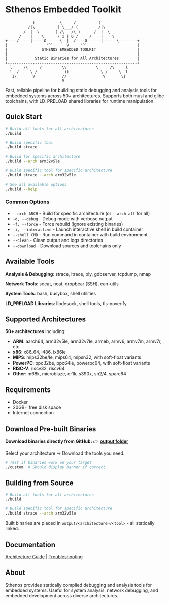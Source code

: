 # Sthenos Embedded Toolkit

```
            )           \     /          (
          /|\          ) \___/ (         /|\
        /  |  \       ( /\   /\ )      /  |  \
      /    |    \      \ x | O /     /    |    \
+----/-----|-----O------\  |  /----O------|------\--------+
|                 '^`      V     '^`                      |
|               STHENOS EMBEDDED TOOLKIT                  |
|                                                         |
|            Static Binaries for All Architectures        |
+---------------------------------------------------------+
  l     /\     /         \\             \     /\     l
  l  /     \ /            ))              \ /     \  l
   I/       V            //                V       \I
                         V
```

Fast, reliable pipeline for building static debugging and analysis tools for embedded systems across 50+ architectures. Supports both musl and glibc toolchains, with LD_PRELOAD shared libraries for runtime manipulation.

## Quick Start

```bash
# Build all tools for all architectures
./build

# Build specific tool
./build strace

# Build for specific architecture  
./build --arch arm32v5le

# Build specific tool for specific architecture
./build strace --arch arm32v5le

# See all available options
./build --help
```

### Common Options

- `--arch ARCH` - Build for specific architecture (or `--arch all` for all)
- `-d, --debug` - Debug mode with verbose output
- `-f, --force` - Force rebuild (ignore existing binaries)
- `-i, --interactive` - Launch interactive shell in build container
- `--shell CMD` - Run command in container with build environment
- `--clean` - Clean output and logs directories
- `--download` - Download sources and toolchains only

## Available Tools

**Analysis & Debugging**: strace, ltrace, ply, gdbserver, tcpdump, nmap

**Network Tools**: socat, ncat, dropbear (SSH), can-utils

**System Tools**: bash, busybox, shell utilities

**LD_PRELOAD Libraries**: libdesock, shell tools, tls-noverify

## Supported Architectures

**50+ architectures** including:
- **ARM**: aarch64, arm32v5le, arm32v7le, armeb, armv6, armv7m, armv7r, etc.
- **x86**: x86_64, i486, ix86le  
- **MIPS**: mips32be/le, mips64, mipsn32, with soft-float variants
- **PowerPC**: ppc32be, ppc64le, powerpc64, with soft-float variants
- **RISC-V**: riscv32, riscv64
- **Other**: m68k, microblaze, or1k, s390x, sh2/4, sparc64

## Requirements

- Docker
- 20GB+ free disk space
- Internet connection

## Download Pre-built Binaries

**Download binaries directly from GitHub:**
👉 **[output folder](https://github.com/f0rw4rd/sthenos-embedded-toolkit/tree/main/output)**

Select your architecture → Download the tools you need.

```bash
# Test if binaries work on your target
./custom  # Should display banner if correct
```

## Building from Source

```bash
# Build all tools for all architectures
./build

# Build specific tool for specific architecture
./build strace --arch arm32v5le
```

Built binaries are placed in `output/<architecture>/<tool>` - all statically linked.

## Documentation

[Architecture Guide](https://github.com/f0rw4rd/sthenos-embedded-toolkit/blob/main/docs/wiki/Architecture-Guide.md) | [Troubleshooting](https://github.com/f0rw4rd/sthenos-embedded-toolkit/blob/main/docs/wiki/Troubleshooting.md)

## About

Sthenos provides statically compiled debugging and analysis tools for embedded systems. Useful for system analysis, network debugging, and embedded development across diverse architectures.
